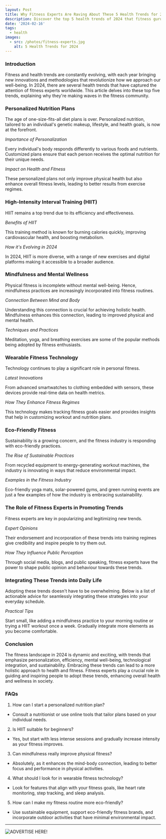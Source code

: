 ```yaml
---
layout: Post
title: Why Fitness Experts Are Raving About These 5 Health Trends for 2024!
description: Discover the top 5 health trends of 2024 that fitness gurus love! From innovative workouts to wellness hacks, find out what's setting the fitness world abuzz!
date: '2024-02-16'
tags:
  - health
images:
  - src: /photos/fitness-experts.jpg
    alt: 5 Health Trends for 2024
---
```

### Introduction

Fitness and health trends are constantly evolving, with each year bringing new innovations and methodologies that revolutionize how we approach our well-being. In 2024, there are several health trends that have captured the attention of fitness experts worldwide. This article delves into these top five trends, explaining why they're making waves in the fitness community.

### Personalized Nutrition Plans

The age of one-size-fits-all diet plans is over. Personalized nutrition, tailored to an individual's genetic makeup, lifestyle, and health goals, is now at the forefront.

*Importance of Personalization*

Every individual's body responds differently to various foods and nutrients. Customized plans ensure that each person receives the optimal nutrition for their unique needs.

*Impact on Health and Fitness*

These personalized plans not only improve physical health but also enhance overall fitness levels, leading to better results from exercise regimes.

### High-Intensity Interval Training (HIIT)

HIIT remains a top trend due to its efficiency and effectiveness.

*Benefits of HIIT*

This training method is known for burning calories quickly, improving cardiovascular health, and boosting metabolism.

*How it's Evolving in 2024*

In 2024, HIIT is more diverse, with a range of new exercises and digital platforms making it accessible to a broader audience.

### Mindfulness and Mental Wellness

Physical fitness is incomplete without mental well-being. Hence, mindfulness practices are increasingly incorporated into fitness routines.

*Connection Between Mind and Body*

Understanding this connection is crucial for achieving holistic health. Mindfulness enhances this connection, leading to improved physical and mental health.

*Techniques and Practices*

Meditation, yoga, and breathing exercises are some of the popular methods being adopted by fitness enthusiasts.

### Wearable Fitness Technology

Technology continues to play a significant role in personal fitness.

*Latest Innovations*

From advanced smartwatches to clothing embedded with sensors, these devices provide real-time data on health metrics.

*How They Enhance Fitness Regimes*

This technology makes tracking fitness goals easier and provides insights that help in customizing workout and nutrition plans.

### Eco-Friendly Fitness

Sustainability is a growing concern, and the fitness industry is responding with eco-friendly practices.

*The Rise of Sustainable Practices*

From recycled equipment to energy-generating workout machines, the industry is innovating in ways that reduce environmental impact.

*Examples in the Fitness Industry*

Eco-friendly yoga mats, solar-powered gyms, and green running events are just a few examples of how the industry is embracing sustainability.

### The Role of Fitness Experts in Promoting Trends

Fitness experts are key in popularizing and legitimizing new trends.

*Expert Opinions*

Their endorsement and incorporation of these trends into training regimes give credibility and inspire people to try them out.

*How They Influence Public Perception*

Through social media, blogs, and public speaking, fitness experts have the power to shape public opinion and behaviour towards these trends.

### Integrating These Trends into Daily Life

Adopting these trends doesn't have to be overwhelming. Below is a list of actionable advice for seamlessly integrating these strategies into your everyday schedule.

*Practical Tips*

Start small, like adding a mindfulness practice to your morning routine or trying a HIIT workout once a week. Gradually integrate more elements as you become comfortable.

### Conclusion

The fitness landscape in 2024 is dynamic and exciting, with trends that emphasize personalization, efficiency, mental well-being, technological integration, and sustainability. Embracing these trends can lead to a more holistic approach to health and fitness. Fitness experts play a crucial role in guiding and inspiring people to adopt these trends, enhancing overall health and wellness in society.

### FAQs

1.	How can I start a personalized nutrition plan?
* Consult a nutritionist or use online tools that tailor plans based on your individual needs.
2.	Is HIIT suitable for beginners?
* Yes, but start with less intense sessions and gradually increase intensity as your fitness improves.
3.	Can mindfulness really improve physical fitness?
* Absolutely, as it enhances the mind-body connection, leading to better focus and performance in physical activities.
4.	What should I look for in wearable fitness technology?
* Look for features that align with your fitness goals, like heart rate monitoring, step tracking, and sleep analysis.
5.	How can I make my fitness routine more eco-friendly?
* Use sustainable equipment, support eco-friendly fitness brands, and incorporate outdoor activities that have minimal environmental impact.

<TipJar />

---


![ADVERTISE HERE!](/photos/anytime-money-savers-one.gif "Team meeting")
